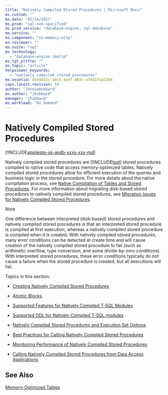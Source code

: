 ```yaml
---
title: "Natively Compiled Stored Procedures | Microsoft Docs"
ms.custom: ""
ms.date: "03/14/2017"
ms.prod: "sql-non-specified"
ms.prod_service: "database-engine, sql-database"
ms.service: ""
ms.component: "in-memory-oltp"
ms.reviewer: ""
ms.suite: "sql"
ms.technology: 
  - "database-engine-imoltp"
ms.tgt_pltfrm: ""
ms.topic: "article"
helpviewer_keywords: 
  - "natively compiled stored procedures"
ms.assetid: d5ed432c-10c5-4e4f-883c-ef4d1fa32366
caps.latest.revision: 54
author: "JennieHubbard"
ms.author: "jhubbard"
manager: "jhubbard"
ms.workload: "On Demand"
---
```

# Natively Compiled Stored Procedures
[!INCLUDE[appliesto-ss-asdb-xxxx-xxx-md](../../includes/appliesto-ss-asdb-xxxx-xxx-md.md)]

  Natively compiled stored procedures are [!INCLUDE[tsql](../../includes/tsql-md.md)] stored procedures compiled to native code that access memory-optimized tables. Natively compiled stored procedures allow for efficient execution of the queries and business logic in the stored procedure. For more details about the native compilation process, see [Native Compilation of Tables and Stored Procedures](../../relational-databases/in-memory-oltp/native-compilation-of-tables-and-stored-procedures.md). For more information about migrating disk-based stored procedures to natively compiled stored procedures, see [Migration Issues for Natively Compiled Stored Procedures](../../relational-databases/in-memory-oltp/migration-issues-for-natively-compiled-stored-procedures.md).  
  
> [!NOTE]  
>  One difference between interpreted (disk-based) stored procedures and natively compiled stored procedures is that an interpreted stored procedure is compiled at first execution, whereas a natively compiled stored procedure is compiled when it is created. With natively compiled stored procedures, many error conditions can be detected at create time and will cause creation of the natively compiled stored procedure to fail (such as arithmetic overflow, type conversion, and some divide-by-zero conditions). With interpreted stored procedures, these error conditions typically do not cause a failure when the stored procedure is created, but all executions will fail.  
  
 Topics in this section:  
  
-   [Creating Natively Compiled Stored Procedures](../../relational-databases/in-memory-oltp/creating-natively-compiled-stored-procedures.md)  
  
-   [Atomic Blocks](../../relational-databases/in-memory-oltp/atomic-blocks-in-native-procedures.md)  
  
-   [Supported Features for Natively Compiled T-SQL Modules](../../relational-databases/in-memory-oltp/supported-features-for-natively-compiled-t-sql-modules.md)  
  
-   [Supported DDL for Natively Compiled T-SQL modules](../../relational-databases/in-memory-oltp/supported-ddl-for-natively-compiled-t-sql-modules.md)  
  
-   [Natively Compiled Stored Procedures and Execution Set Options](../../relational-databases/in-memory-oltp/natively-compiled-stored-procedures-and-execution-set-options.md)  
  
-   [Best Practices for Calling Natively Compiled Stored Procedures](../../relational-databases/in-memory-oltp/best-practices-for-calling-natively-compiled-stored-procedures.md)  
  
-   [Monitoring Performance of Natively Compiled Stored Procedures](../../relational-databases/in-memory-oltp/monitoring-performance-of-natively-compiled-stored-procedures.md)  
  
-   [Calling Natively Compiled Stored Procedures from Data Access Applications](../../relational-databases/in-memory-oltp/calling-natively-compiled-stored-procedures-from-data-access-applications.md)  
  
## See Also  
 [Memory-Optimized Tables](../../relational-databases/in-memory-oltp/memory-optimized-tables.md)  
  
  
